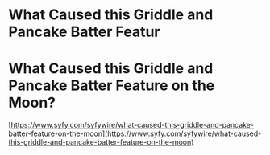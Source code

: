 # What Caused this Griddle and Pancake Batter Featur

# What Caused this Griddle and Pancake Batter Feature on the Moon?

[https://www.syfy.com/syfywire/what-caused-this-griddle-and-pancake-batter-feature-on-the-moon](https://www.syfy.com/syfywire/what-caused-this-griddle-and-pancake-batter-feature-on-the-moon)

